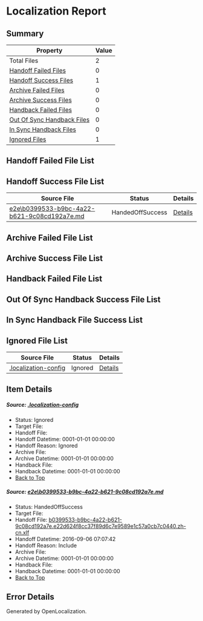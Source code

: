 # <a name='report-top'></a> Localization Report

## Summary
 Property | Value 
 -------- | ----- 
 Total Files | 2
[ Handoff Failed Files ](#handoff-failed-list)| 0
[ Handoff Success Files ](#handoff-success-list)| 1
[ Archive Failed Files ](#archive-failed-list)| 0
[ Archive Success Files ](#archive-success-list)| 0
[ Handback Failed Files ](#handback-failed-list)| 0
[ Out Of Sync Handback Files ](#outofsync-handback-success-list)| 0
[ In Sync Handback Files ](#insync-handback-success-list)| 0
[ Ignored Files ](#ignored-list)| 1

## <a name='handoff-failed-list'></a> Handoff Failed File List

## <a name='handoff-success-list'></a> Handoff Success File List
 Source File | Status | Details 
 ----------- | ------ | ------- 
 [e2e\b0399533-b9bc-4a22-b621-9c08cd192a7e.md](https://github.com/OpenLocalizationTestOrg/ol-test0/blob/2a39ab5bb2c2ca64be5f67a5d7e3aea98350ad06/e2e/b0399533-b9bc-4a22-b621-9c08cd192a7e.md) | HandedOffSuccess | [Details](#54a57a295c9e88aa7c6b1dad70024cdf27f3de2b1)

## <a name='archive-failed-list'></a> Archive Failed File List

## <a name='archive-success-list'></a> Archive Success File List

## <a name='handback-failed-list'></a> Handback Failed File List

## <a name='outofsync-handback-success-list'></a> Out Of Sync Handback Success File List

## <a name='insync-handback-success-list'></a> In Sync Handback File Success List

## <a name='ignored-list'></a> Ignored File List
 Source File | Status | Details 
 ----------- | ------ | ------- 
 [.localization-config](https://github.com/OpenLocalizationTestOrg/ol-test0/blob/2a39ab5bb2c2ca64be5f67a5d7e3aea98350ad06/.localization-config) | Ignored | [Details](#3d4f252ac210baf56311d7e97dcc2db10974dbd20)

## Item Details
##### <a name='3d4f252ac210baf56311d7e97dcc2db10974dbd20'></a> Source: [.localization-config](https://github.com/OpenLocalizationTestOrg/ol-test0/blob/2a39ab5bb2c2ca64be5f67a5d7e3aea98350ad06/.localization-config)
* Status: Ignored
* Target File: 
* Handoff File: 
* Handoff Datetime: 0001-01-01 00:00:00
* Handoff Reason: Ignored
* Archive File: 
* Archive Datetime: 0001-01-01 00:00:00
* Handback File: 
* Handback Datetime: 0001-01-01 00:00:00
* [Back to Top](#report-top)

##### <a name='54a57a295c9e88aa7c6b1dad70024cdf27f3de2b1'></a> Source: [e2e\b0399533-b9bc-4a22-b621-9c08cd192a7e.md](https://github.com/OpenLocalizationTestOrg/ol-test0/blob/2a39ab5bb2c2ca64be5f67a5d7e3aea98350ad06/e2e/b0399533-b9bc-4a22-b621-9c08cd192a7e.md)
* Status: HandedOffSuccess
* Target File: 
* Handoff File: [b0399533-b9bc-4a22-b621-9c08cd192a7e.e22d624f8cc37f89d6c7e9589e1c57a0cb7c0440.zh-cn.xlf](https://github.com/OpenLocalizationTestOrg/ol-test0-handoff/blob/040d068e3953ffa974a7203bba2960a2c05dc631/ol-handoff/OpenLocalizationTestOrg/ol-test0-zhcn/ci/ht/b0399533-b9bc-4a22-b621-9c08cd192a7e.e22d624f8cc37f89d6c7e9589e1c57a0cb7c0440.zh-cn.xlf)
* Handoff Datetime: 2016-09-06 07:07:42
* Handoff Reason: Include
* Archive File: 
* Archive Datetime: 0001-01-01 00:00:00
* Handback File: 
* Handback Datetime: 0001-01-01 00:00:00
* [Back to Top](#report-top)


## Error Details

Generated by OpenLocalization.
